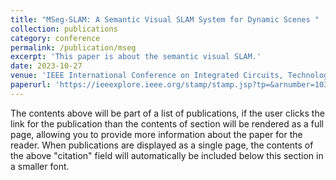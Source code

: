 ```yaml
---
title: "MSeg-SLAM: A Semantic Visual SLAM System for Dynamic Scenes "
collection: publications
category: conference
permalink: /publication/mseg
excerpt: 'This paper is about the semantic visual SLAM.'
date: 2023-10-27
venue: 'IEEE International Conference on Integrated Circuits, Technologies and Applications '
paperurl: 'https://ieeexplore.ieee.org/stamp/stamp.jsp?tp=&arnumber=10364289'
---
```


The contents above will be part of a list of publications, if the user clicks the link for the publication than the contents of section will be rendered as a full page, allowing you to provide more information about the paper for the reader. When publications are displayed as a single page, the contents of the above "citation" field will automatically be included below this section in a smaller font.
